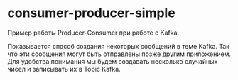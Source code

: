 # consumer-producer-simple
Пример работы Producer-Consumer при работе с Kafka.

Показывается способ создания некоторых сообщений в теме Kafka.
Так что эти сообщения могут быть отправлены позже другим приложением. 
Для удобства понимания мы будем создавать несколько случайных чисел и записывать их в Topic Kafka. 
